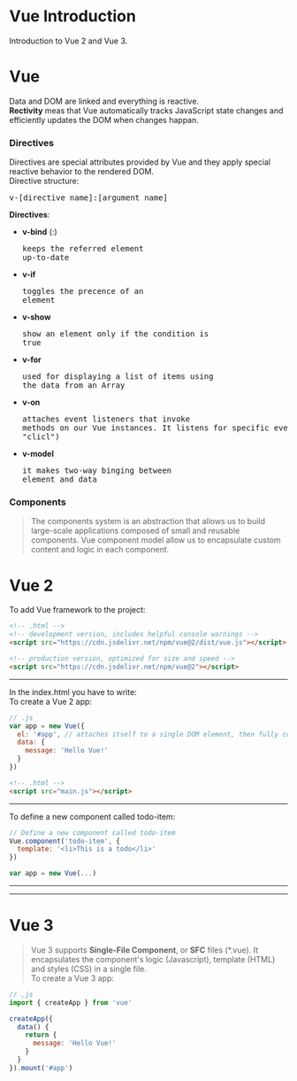 # Vue Introduction
Introduction to Vue 2 and Vue 3.

# Vue
Data and DOM are linked and everything is reactive.  
__Rectivity__ meas that Vue automatically tracks JavaScript state changes and efficiently updates the DOM when changes happan.
### Directives
Directives are special attributes provided by Vue and they apply special reactive behavior to the rendered DOM.  
Directive structure:
<pre>v-[directive name]:[argument name]</pre>  
__Directives__:  
- __v-bind__ (:)<pre>keeps the referred element up-to-date</pre>
- __v-if__<pre>toggles the precence of an element</pre>
- __v-show__<pre>show an element only if the condition is true</pre>
- __v-for__<pre>used for displaying a list of items using the data from an Array</pre>
- __v-on__<pre>attaches event listeners that invoke methods on our Vue instances. It listens for specific events (like "clicl")</pre>
- __v-model__<pre>it makes two-way binging between element and data</pre>

### Components
> The components system is an abstraction that allows us to build large-scale applications composed of small and reusable components.
> Vue component model allow us to encapsulate custom content and logic in each component.

# Vue 2
To add Vue framework to the project:  
```html
<!-- .html -->
<!-- development version, includes helpful console warnings -->
<script src="https://cdn.jsdelivr.net/npm/vue@2/dist/vue.js"></script>

<!-- production version, optimized for size and speed -->
<script src="https://cdn.jsdelivr.net/npm/vue@2"></script>
```
___
In the index.html you have to write:  
To create a Vue 2 app:  
```javascript
// .js
var app = new Vue({
  el: '#app', // attaches itself to a single DOM element, then fully controls it
  data: {
    message: 'Hello Vue!'
  }
})
```
```html
<!-- .html -->
<script src="main.js"></script>
```
___
To define a new component called todo-item:  
```javascript
// Define a new component called todo-item
Vue.component('todo-item', {
  template: '<li>This is a todo</li>'
})

var app = new Vue(...)
```
___
___

# Vue 3
> Vue 3 supports __Single-File Component__, or __SFC__ files (*.vue). It encapsulates the component's logic (Javascript), template (HTML) and styles (CSS) in a single file.  
To create a Vue 3 app:  

```javascript
// ,js
import { createApp } from 'vue'

createApp({
  data() {
    return {
      message: 'Hello Vue!'
    }
  }
}).mount('#app')
```
